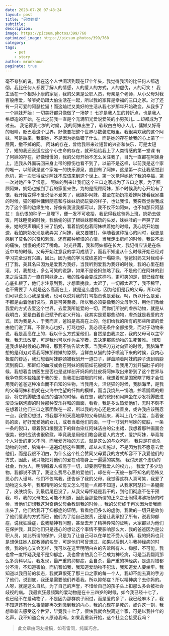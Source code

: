 ```yaml
---
date: 2023-07-28 07:48:24
layout: post
title: "另类的爱"
subtitle:
description:
image: https://picsum.photos/399/760
optimized_image: https://picsum.photos/399/760
category:
tags:
    - pet
    - story
author: mrunknown
paginate: true
---
```


毫不夸张的说，我在这个人世间活到现在17个年头，我觉得我活的比任何人都透彻，我比任何人都要了解人的情感，人的爱人的方式，人的虚伪，人的可笑！
我生活在一个相对小康的家庭，我的父亲是公职人员，母亲是个老师，从小父母对我百般疼爱，爷爷奶奶跟大伯生活在一起，所以我的家算是幸福的三口之家。对了还有一只可爱的阿瑟拉猫！而这灿烂又美好的生活从我七岁那年开始改变，从我多了一个妹妹开始！一切美好都只像做了一场梦！
七岁是我人生的转折点，也是我人格塑造的开始，在此之前我一直是个充满阳光爱说爱笑的小男孩儿……却都成为了过去。
我记得我七岁的时候，我的阿妹出生了，软软白白的小人儿，慵懒又好奇的眼睛，眨巴着这个世界，好像要把整个世界尽数装进眼里。我很喜欢我的这个阿妹，可是后来，我恨她，不是因为她做错了什么，而是她的存在给我的心上蒙了一层网，撤不掉的网。
阿妹的存在，曾给我带来过短暂的兴奋和快乐，可是太短了，短的我还没适应这个小生命的存在，就开始给我上了人类情感的第一堂课
有了阿妹的存在，好像慢慢的，我的父母开始不怎么关注我了，目光一直都在阿妹身上，连我从外面玩回来身上带的擦伤也看不到了，以前不是这样，以前我是这个家的唯一，以前我是这个家唯一的快乐源泉，直到有了阿妹，这是第一次让我感觉到危机，第一次觉得或许阿妹不应该来到这个世上。第一次觉得她抢了我的幸福，第一次对她产生了恨意。
阿妹的到来让我们这个三口之家成为了五口之家，为了照顾阿妹，奶奶也搬到了我的家里来住，为的是照顾阿妹，那个时候我的心开始有了恨，我开始变得不爱说话不爱笑了，我嫉妒阿妹，甚至在奶奶抱着妹阿妹看我家猫的时候，猫的那种慵懒随意和与妹妹奶奶玩耍的样子，也让我恨，我突然觉得我成为了这个家的边缘生物，好像有我没我都可以，我不仅不如阿妹，也不如那只阿瑟拉！
当仇恨的种子一旦埋下，便一发不可收拾，我记得我趁爸妈上班，奶奶去做饭，阿妹睡觉的时候，我偷偷的拔了根妹妹那稀疏的头发，妹妹哇的一声哭了起来，她的哭声瞬间引来了奶奶，看着奶奶抱着阿妹哄着她的时候，我心跳开始加速，我怕奶奶发现是我弄哭了阿妹，我又要被打，伴随着这种担心的同时，我更是感到了莫名的兴奋和刺激，还有那种解恨的心情，当我走出房间的时候，我说不出的痛快，慢慢的扬起了嘴角。
时光荏苒，我和阿妹都在长大，我记得应该是在临近中考的时候，父母开始注意我的学习成绩了，而我不知道从什么时候开始已经对学习完全没有兴趣，因此，因为我的学习成绩差的一塌糊涂，爸爸妈妈又对我动手打了我，美其名曰因为是爱我为我好，当我听到爱我为我好的时候，我的心里在翻滚，对，我想吐，多么可笑的说辞，如果不是爸妈忽略了我，不是他们在阿妹的到来之后注意力一直在阿妹身上，我的性格会变成这样吗，更可笑的是，恨已经在我心底扎根了，他们才注意到我，才想着挽救，太迟了，一切都太迟了，我不稀罕，也不需要了
人就是这么高高在上，就是这么虚伪，因为他们是我的父母，所以他们可以说关心我是爱我，也可以说对我的打骂指责也是爱我，呵，所以什么是爱，不都是由着他们说吗，真是可笑至极，所以我必须要像我的父母学习，用他们教给我爱的方式去爱这个世界，去爱我所能爱的一切，而你们所说的虐杀动物，就是从我明白，爱是由着自己赋予的定义开始，我其实是爱那些动物，虐杀就是我爱的方式，因为我是人，于我而言，爸妈是高高在上的，他们给我的所有的那些所谓的爱由他们说了算，不管关心也好，打骂也好，我必须无条件全部接受，而对于动物来说，我是高高在上的，我以什么方式爱他们，自然是由我决定，我的父母可以主宰我，我无法改变，可是我也可以作为主宰者，去决定那些动物的生死苦难。
想知道我虐杀时候的心理吗，那我不妨告诉大家，当我把刀刃对向猫的时候，我脑海里想的是利刃对着我阿妹那稚嫩的脖颈，当鲜血从猫的脖子喷流下来的时候，我内心极度的舒适，我幻想着阿妹脖颈被我划开一道口子，鲜血顺着阿妹的脖子流到肩膀流到胸口，那鲜红的血液或会在阿妹的胸前如花般绽开，当我用刀划开猫肚子的时候，我想着当初医生是否也是这样剖开妈妈的肚皮将阿妹取出来带到了这个世界与我争夺原本独独属于我的爱，当我扣出猫眼的时候，我想着就是国家瞎了眼才会任用我的爸爸这种冷血而不自知的生物，当我用火，活烧猫的时候，我脑海里，是我的父母阿妹和奶奶在火海中绝望的忏悔的模样，而当我烧热一锅油，拎着鹦鹉的翅膀，将它的脚放进滚烫的油锅的时候，我在想，我的爸妈和阿妹坐在沙发将脚放进滚烫油锅泡脚的时候那种安乐祥和的画面，看看，我是多么热爱他们，无时不刻不在想着让他们三口之家团聚在一起，所以我的内心还是太过善良，或许我应该残忍一点，我曾幻想过，将我那不知天高地厚的父母绑起来，再叫上几个混混，当着爸妈的面，好好宠爱她的女儿，或者当着他们的面，一寸一寸划开阿妹的皮肤，一条一条的裂口，顺着裂口缓慢流下的鲜血染红阿妹洁白的公主裙，我想着那种画面会很美，爸妈应该也很欣慰，毕竟我是用他们教会我爱人的方式，爱护阿妹，毕竟每个人对爱的定义不同，而我爱万物的方式，就是这么的与众不同。
我只是在虐杀动物的时候，脑海中一遍遍幻想这些画面，却从未实施过，不是因为我不愿意去爱他们，而是我很不明白，为什么这个社会赞同父母爱我的方式却容不下我爱他们的方式，因此，我只能把对他们的爱在动物身上一遍遍的实施。
我讨厌这个虚伪的社会，作为人，明明喊着人权高于一切，却要剥夺我爱人的权力，。
我爱了多少动物，我都说不清了，我这么费尽心思的爱他们，却在有一天被一群不知名的恐怖又恶心的人谩骂，他们不仅骂我，还告诉了我的父母，我觉得这群人真可笑，我爱了动物这么多年，我那精明的父母又怎么可能一点都不知道，从我家阿瑟拉一条腿瘸了，皮肤烧伤，到最后尾巴没了，从我父母怀疑是我干的，到他们彻底不在干预我，哼，我的父母怎么可能不知道，因此当那些所谓的正义之士闹得沸沸扬扬的时候，当他们幻想我这对奇葩父母会教训我的时候，，我的父母终于再次因为爱我而出头了，他们给我开了抑郁症的证明，看看他们多么的虚伪，我做的一切只是效仿了他们爱我的方式而已，他们为了给自己脱责，还是让我承担了所有，说我抑郁症，说我狂躁症，说我精神有问题，甚至去开了精神异常的证明，大家都以为他们在保护我，其实他们只是违心的想让这个事情不要影响那么大，我的爸爸因为是公职人员，如此所谓的保护，只是为了让自己可以在单位不受人话柄，我的妈妈也只是想保住她人民教师的名誉，可是他们可曾想过，如果以后别人叫我神经病的时候，我的内心又会怎样，我可以在这里明明白白的告诉所有人，抑郁，不可能，我也曾一度怀疑我是不是抑郁症，我也曾害怕我会不会成为神经病，可是当我翻阅那么多资料以后，我发现，最严重的抑郁症，会自杀，最严重的神经病，是连对错都分不清，不知道害怕，而机智如我，我知道爱动物不犯法，我知道爱人要坐牢。我知道以我目前的状态，我就算恨死了那三口之家的每一个人，我却不能去真的手刃了他们，说到底，我还是需要他们养着我。所以抑郁症？所以精神病？去你妈的。人呀，就是这么自私，为了自己的声誉，不惜给自己的孩子头上扣那么多会被社会歧视的病。
我最疯狂最频繁的爱动物是在十三四岁的时候，如今我已经十七了，也已经不在爱动物了，不是因为那群疯子闹过，而是爱的多了，我已经麻木了，我不知道还有什么事情能再次刺激到我的内心，我的心现在是死的，或许这一刻，我想重新去感受这个世界，毕竟我十七了，很快我就会脱离这个家，可是以我往年的名声，我不知道会有人原谅我吗，如果我重新开始，这个社会会接受我吗？

>此文章由网友投稿，如有雷同，纯属巧合。
